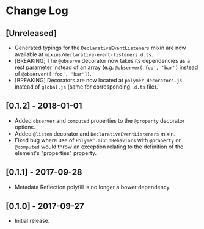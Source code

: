 # Change Log

## [Unreleased]
- Generated typings for the `DeclarativeEventListeners` mixin are now available at `mixins/declarative-event-listeners.d.ts`.
- [BREAKING] The `@observe` decorator now takes its dependencies as a rest parameter instead of an array (e.g. `@observer('foo', 'bar')` instead of `@observer(['foo', 'bar'])`.
- [BREAKING] Decorators are now located at `polymer-decorators.js` instead of `global.js` (same for corresponding `.d.ts` file).

## [0.1.2] - 2018-01-01
- Added `observer` and `computed` properties to the `@property` decorator options.
- Added `@listen` decorator and `DeclarativeEventListeners` mixin.
- Fixed bug where use of `Polymer.mixinBehaviors` with `@property` or `@computed` would throw an exception relating to the definition of the element's "properties" property.

## [0.1.1] - 2017-09-28
- Metadata Reflection polyfill is no longer a bower dependency.

## [0.1.0] - 2017-09-27
- Initial release.
